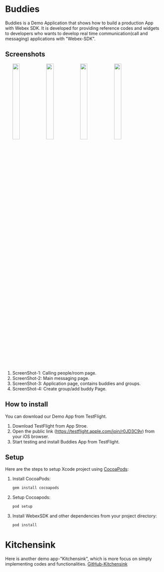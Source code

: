 # Buddies

Buddies is a Demo Application that shows how to build a production App with Webex SDK. It is developed for providing reference codes and widgets to developers who wants to develop real time communication(call and messaging) applications with "Webex-SDK".

## Screenshots 
<ul>
<img src="https://github.com/webex/webex-ios-sdk-example-buddies/blob/master/ScreenShots/S_4.jpg" width="22%" height="25%">
<img src="https://github.com/webex/webex-ios-sdk-example-buddies/blob/master/ScreenShots/S_2.jpg" width="22%" height="25%">
<img src="https://github.com/webex/webex-ios-sdk-example-buddies/blob/master/ScreenShots/S_3.jpg" width="22%" height="25%">
<img src="https://github.com/webex/webex-ios-sdk-example-buddies/blob/master/ScreenShots/S_1.jpg" width="22%" height="25%">
</ul>

1. ScreenShot-1: Calling people/room page.
1. ScreenShot-2: Main messaging page.
1. ScreenShot-3: Application page, contains buddies and groups.
1. ScreenShot-4: Create group/add buddy Page.

## How to install
You can download our Demo App from TestFlight.
1. Download TestFlight from App Stroe.
2. Open the public link (https://testflight.apple.com/join/r0JD3C9v) from your iOS browser.
3. Start testing and install Buddies App from TestFlight.

## Setup
Here are the steps to setup Xcode project using [CocoaPods](http://cocoapods.org):

1. Install CocoaPods:
    ```bash
    gem install cocoapods
    ```

2. Setup Cocoapods:
    ```bash
    pod setup
    ```

3. Install WebexSDK and other dependencies from your project directory:

    ```bash
    pod install
    ```
# Kitchensink
Here is another demo app-"Kitchensink", which is more focus on simply implementing codes and functionalities.
[GitHub-Kitchensink](https://github.com/webex/webex-ios-sdk-example) 
